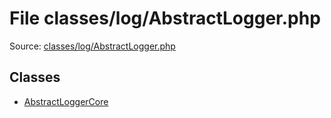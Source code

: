 File classes/log/AbstractLogger.php
=========

Source: [classes/log/AbstractLogger.php](https://github.com/PrestaShop/PrestaShop/blob/1.5.6.1/classes/log/AbstractLogger.php)


Classes
-------

* [AbstractLoggerCore](class.AbstractLoggerCore.md)

